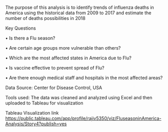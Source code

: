 The purpose of this analysis is to identify trends of influenza deaths in America using the historical data from 2009 to 2017 and estimate the number of deaths possibilities in 2018

Key Questions

•	Is there a Flu season?

•	Are certain age groups more vulnerable than others?

•	Which are the most affected states in America due to Flu?

•	Is vaccine effective to prevent spread of Flu?

•	Are there enough medical staff and hospitals in the most affected areas?

Data Source:
Center for Disease Control, USA

Tools used:
The data was cleaned and analyzed using Excel and then uploaded to Tableau for visualization

Tableau Visualization link
https://public.tableau.com/app/profile/rajiv5350/viz/FluseasoninAmerica-Analysis/Story4?publish=yes
